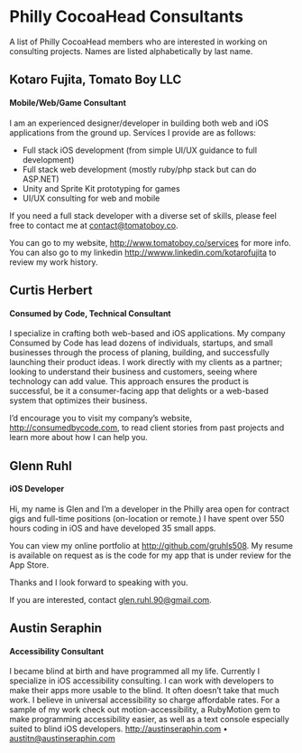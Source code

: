 # Philly CocoaHead Consultants

A list of Philly CocoaHead members who are interested in working on consulting projects. Names are listed alphabetically by last name.

## Kotaro Fujita, Tomato Boy LLC
#### Mobile/Web/Game Consultant

I am an experienced designer/developer in building both web and iOS applications from the ground up. Services I provide are as follows:

* Full stack iOS development (from simple UI/UX guidance to full development)
* Full stack web development (mostly ruby/php stack but can do ASP.NET)
* Unity and Sprite Kit prototyping for games
* UI/UX consulting for web and mobile

If you need a full stack developer with a diverse set of skills, please feel free to contact me at <contact@tomatoboy.co>.

You can go to my website, <http://www.tomatoboy.co/services> for more info. You can also go to my linkedin <http://wwww.linkedin.com/kotarofujita> to review my work history.

## Curtis Herbert
#### Consumed by Code, Technical Consultant

I specialize in crafting both web-based and iOS applications. My company Consumed by Code has lead dozens of individuals, startups, and small businesses through the process of planing, building, and successfully launching their product ideas. I work directly with my clients as a partner; looking to understand their business and customers, seeing where technology can add value. This approach ensures the product is successful, be it a consumer-facing app that delights or a web-based system that optimizes their business.

I’d encourage you to visit my company’s website, <http://consumedbycode.com>, to read client stories from past projects and learn more about how I can help you.

## Glenn Ruhl
#### iOS Developer

Hi, my name is Glen and I’m a developer in the Philly area open for contract gigs and full-time positions (on-location or remote.) I have spent over 550 hours coding in iOS and have developed 35 small apps.

You can view my online portfolio at http://github.com/gruhls508. My resume is available on request as is the code for my app that is under review for the App Store.

Thanks and I look forward to speaking with you.

If you are interested, contact <glen.ruhl.90@gmail.com>.

## Austin Seraphin
#### Accessibility Consultant

I became blind at birth and have programmed all my life. Currently I specialize in iOS accessibility consulting. I can work with developers to make their apps more usable to the blind. It often doesn’t take that much work. I believe in universal accessibility so charge affordable rates. For a sample of my work check out motion-accessibility, a RubyMotion gem to make programming accessibility easier, as well as a text console especially suited to blind iOS developers. <http://austinseraphin.com> • <austitn@austinseraphin.com>
